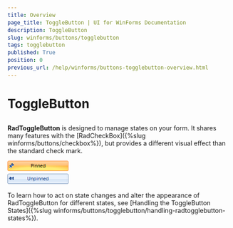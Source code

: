 ```yaml
---
title: Overview
page_title: ToggleButton | UI for WinForms Documentation
description: ToggleButton
slug: winforms/buttons/togglebutton
tags: togglebutton
published: True
position: 0
previous_url: /help/winforms/buttons-togglebutton-overview.html
---
```


# ToggleButton



## 

__RadToggleButton__ is designed to manage states on your form. It shares many features with the [RadCheckBox]({%slug winforms/buttons/checkbox%}), but provides a different visual effect than the standard check mark. 

![buttons-togglebutton-overview 001](images/buttons-togglebutton-overview001.png)

To learn how to act on state changes and alter the appearance of RadToggleButton for different states, see [Handling the ToggleButton States]({%slug winforms/buttons/togglebutton/handling-radtogglebutton-states%}).
